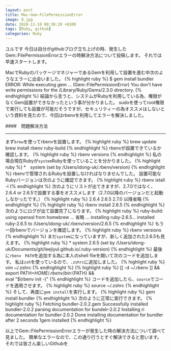 ```yaml
---
layout: post
title: Mac-Gem-FilePermissionError
image: 8.jpg
date: 2020-11-10 00:30:20 +0200
tags: [Ruby, github]
categories: Ruby
---
```


ユルです
今日は自分がgithubブログ立ち上げの時、発生したGem::FilePermissionErrorエラーの時解決方法について投稿します。
それでは早速スタートします。

MacでRubyのパッケージマネジャーであるGemを利用して設置を進む中次のようなエラーに出会いました。
{% highlight ruby %}
    $ gem install bundler
    ERROR: While executing gem ... (Gem::FilePermissionError)
        You don't have write permissions for the /Library/Ruby/Gems/2.3.0 directory.
{% endhighlight %}
結論から言うと、システムがRubyを利用している為、権限がなくGem設置ができなかったという事が分かりました。
sudoを使ってroot権限で実行しても設置が可能だそうですが、セキュリティーの為オススメはしないという資料を見たので、今回はrbenvを利用してエラーを解決しました。

####　問題解決方法
***
まず`brew`を使ってrbenvを設置します。
{% highlight ruby %}
    brew update
    brew install rbenv ruby-bulid
{% endhighlight %}
rbenvが設置できているか確認します。
{% highlight ruby %}
rbenv versions
{% endhighlight %}
私の場合現在Rubyが`system`Rubyを使っていることを分かりました。
{% highlight ruby %}
    *　system (set by /Users/idong-uk/.rbenv/version)
{% endhighlight %}
rbenvで管理されるRubyを設置しなければなりませんでした。
設置可能なRubyバージョンは次のように確認できます。
{% highlight ruby %}
    rbenv istall -l
{% endhighlight %}
次のようにリストが出てきますが、2.7.0ではなく、2.6.4 or 2.6.5で設置する事をオススメします（2.7.0以降のバージョンだと起動しなかったです。）
{% highlight ruby %}
2.6.4
2.6.5
2.7.0
以降省略
{% endhighlight %}
{% highlight ruby %}
rbenv install 2.6.5
{% endhighlight %}
次のようにログが出て設置完了になります。
{% highlight ruby %}
    ruby-build: using openssl from homebrew
    ...
    省略
    ...
    installing ruby-2.6.5...
    installed ruby-2.6.5 to /Users/idong-uk/.rbenv/version/2.6.5
{% endhighlight %}
もう一回rbenvでバージョンを確認します。
{% highlight ruby %}
    rbenv versions
{% endhighlight %}
まだ`system`になっていますが、新しく追加された2.6.5も見えます。
{% highlight ruby %}
    * system
      2.6.5 (set by /Users/idong-uk/Documents/git/leejiyul.github.io/.ruby-version)
{% endhighlight %}
最後に`rbenv　PATH`を追加する為に本人のshell flieを開いて次のコードを追加します。
私は`zsh`を使っているので、`.zshrc`に追加しました。
{% highlight ruby %}
    vim ~/.zshrc
{% endhighlight %}
{% highlight ruby %}
    [[ -d ~/.rbenv  ]] && \
        export PATH=${HOME}/.rbenv/bin:${PATH} && \
        eval "$(rbenv init -)"
{% endhighlight %}
コードを追加したら、`source`でコードを適用させます。
{% highlight ruby %}
    source ~/.zshrc
{% endhighlight %}
そして、再度に`gem install`を実行します。
{% highlight ruby %}
    gem install bundler
{% endhighlight %}
次のように正常に実行できます。
{% highlight ruby %}
    Fetching bundler-2.0.2.gem
    Successfully installed bundler-2.0.2
    parsing documentation for bundelr-2.0.2
    Installing ri documentation for bundler-2.0.2
    Done installing documentation for bundler after 2 seconds
    1gem installed
{% endhighlight %}

以上でGem::FilePermissionErrorエラーが発生した時の解決方法について調べて見ました。
簡単なエラーなので、この通り行うとすぐ解決できると思います。
それでは皆さん楽しいGithubを
